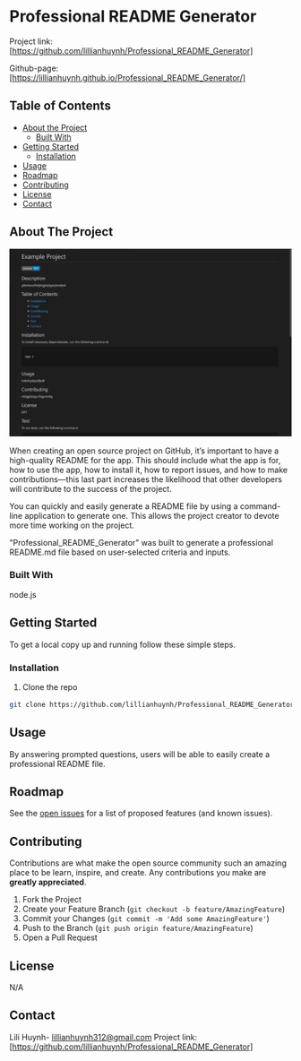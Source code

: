 # Professional README Generator

Project link: [https://github.com/lillianhuynh/Professional_README_Generator]

Github-page: [https://lillianhuynh.github.io/Professional_README_Generator/]

## Table of Contents

* [About the Project](#about-the-project)
  * [Built With](#built-with)
* [Getting Started](#getting-started)
  * [Installation](#installation)
* [Usage](#usage)
* [Roadmap](#roadmap)
* [Contributing](#contributing)
* [License](#license)
* [Contact](#contact)

## About The Project
![Project Screenshot](images/screenshot.png)

When creating an open source project on GitHub, it’s important to have a high-quality README for the app. This should include what the app is for, how to use the app, how to install it, how to report issues, and how to make contributions&mdash;this last part increases the likelihood that other developers will contribute to the success of the project. 

You can quickly and easily generate a README file by using a command-line application to generate one. This allows the project creator to devote more time working on the project.

"Professional_README_Generator" was built to generate a professional README.md file based on user-selected criteria and inputs.

### Built With

node.js

## Getting Started

To get a local copy up and running follow these simple steps.

### Installation

1. Clone the repo
```sh
git clone https://github.com/lillianhuynh/Professional_README_Generator
```

## Usage

By answering prompted questions, users will be able to easily create a professional README file.


## Roadmap

See the [open issues](https://github.com/lillianhuynh/Professional_README_Generator/issues) for a list of proposed features (and known issues).

## Contributing

Contributions are what make the open source community such an amazing place to be learn, inspire, and create. Any contributions you make are **greatly appreciated**.

1. Fork the Project
2. Create your Feature Branch (`git checkout -b feature/AmazingFeature`)
3. Commit your Changes (`git commit -m 'Add some AmazingFeature'`)
4. Push to the Branch (`git push origin feature/AmazingFeature`)
5. Open a Pull Request

## License

N/A

## Contact

Lili Huynh- lillianhuynh312@gmail.com
Project link: [https://github.com/lillianhuynh/Professional_README_Generator]



